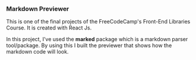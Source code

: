 ### Markdown Previewer

This is one of the final projects of the FreeCodeCamp's Front-End Libraries Course. It is created with React Js.

In this project, I've used the **marked** package which is a markdown parser tool/package. By using this I built the previewer that shows how the markdown code will look.